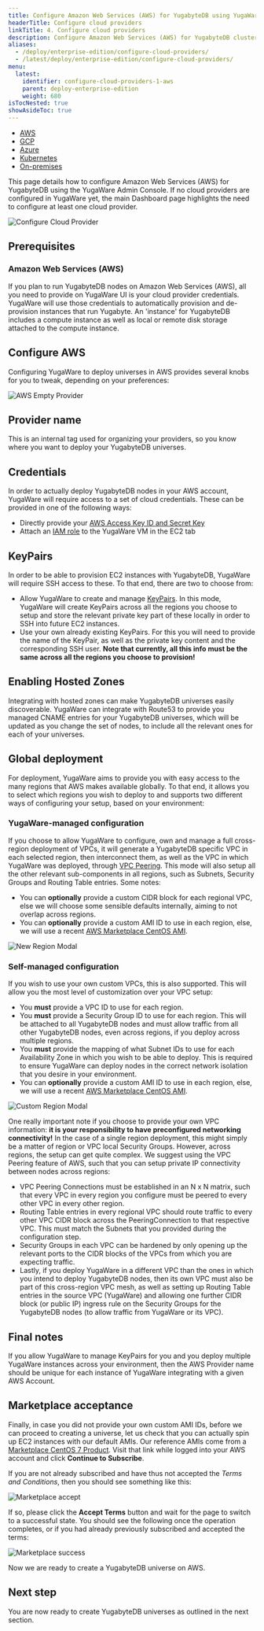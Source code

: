 ```yaml
---
title: Configure Amazon Web Services (AWS) for YugabyteDB using YugaWare
headerTitle: Configure cloud providers
linkTitle: 4. Configure cloud providers
description: Configure Amazon Web Services (AWS) for YugabyteDB clusters using the YugaWare Admin Console
aliases:
  - /deploy/enterprise-edition/configure-cloud-providers/
  - /latest/deploy/enterprise-edition/configure-cloud-providers/
menu:
  latest:
    identifier: configure-cloud-providers-1-aws
    parent: deploy-enterprise-edition
    weight: 680
isTocNested: true
showAsideToc: true
---
```


<ul class="nav nav-tabs-alt nav-tabs-yb">

  <li >
    <a href="/latest/deploy/enterprise-edition/configure-cloud-providers/aws" class="nav-link active">
      <i class="fab fa-aws"></i>
      AWS
    </a>
  </li>

  <li >
    <a href="/latest/deploy/enterprise-edition/configure-cloud-providers/gcp" class="nav-link">
      <i class="fab fa-google" aria-hidden="true"></i>
      GCP
    </a>
  </li>

  <li >
    <a href="/latest/deploy/enterprise-edition/configure-cloud-providers/azure" class="nav-link">
      <i class="icon-azure" aria-hidden="true"></i>
      Azure
    </a>
  </li>

  <li >
    <a href="/latest/deploy/enterprise-edition/configure-cloud-providers/kubernetes" class="nav-link">
      <i class="fas fa-cubes" aria-hidden="true"></i>
      Kubernetes
    </a>
  </li>

  <li >
    <a href="/latest/deploy/enterprise-edition/configure-cloud-providers/onprem" class="nav-link">
      <i class="fas fa-building"></i>
      On-premises
    </a>
  </li>

</ul>

This page details how to configure Amazon Web Services (AWS) for YugabyteDB using the YugaWare Admin Console. If no cloud providers are configured in YugaWare yet, the main Dashboard page highlights the need to configure at least one cloud provider.

![Configure Cloud Provider](/images/ee/configure-cloud-provider.png)

## Prerequisites

### Amazon Web Services (AWS)

If you plan to run YugabyteDB nodes on Amazon Web Services (AWS), all you need to provide on YugaWare UI is your cloud provider credentials. YugaWare will use those credentials to automatically provision and de-provision instances that run Yugabyte. An 'instance' for YugabyteDB includes a compute instance as well as local or remote disk storage attached to the compute instance.

## Configure AWS

Configuring YugaWare to deploy universes in AWS provides several knobs for you to tweak, depending on your preferences:

![AWS Empty Provider](/images/ee/aws-setup/aws_provider_empty.png)

## Provider name

This is an internal tag used for organizing your providers, so you know where you want to deploy your YugabyteDB universes.

## Credentials

In order to actually deploy YugabyteDB nodes in your AWS account, YugaWare will require access to a set of cloud credentials. These can be provided in one of the following ways:

- Directly provide your [AWS Access Key ID and Secret Key](http://docs.aws.amazon.com/general/latest/gr/managing-aws-access-keys.html)
- Attach an [IAM role](https://docs.aws.amazon.com/AWSEC2/latest/UserGuide/iam-roles-for-amazon-ec2.html) to the YugaWare VM in the EC2 tab

## KeyPairs

In order to be able to provision EC2 instances with YugabyteDB, YugaWare will require SSH access to these. To that end, there are two  to choose from:

- Allow YugaWare to create and manage [KeyPairs](https://docs.aws.amazon.com/AWSEC2/latest/UserGuide/ec2-key-pairs.html). In this mode, YugaWare will create KeyPairs across all the regions you choose to setup and store the relevant private key part of these locally in order to SSH into future EC2 instances.
- Use your own already existing KeyPairs. For this you will need to provide the name of the KeyPair, as well as the private key content and the corresponding SSH user. **Note that currently, all this info must be the same across all the regions you choose to provision!**

## Enabling Hosted Zones

Integrating with hosted zones can make YugabyteDB universes easily discoverable. YugaWare can integrate with Route53 to provide you managed CNAME entries for your YugabyteDB universes, which will be updated as you change the set of nodes, to include all the relevant ones for each of your universes.

## Global deployment

For deployment, YugaWare aims to provide you with easy access to the many regions that AWS makes available globally. To that end, it allows you to select which regions you wish to deploy to and supports two different ways of configuring your setup, based on your environment:

### YugaWare-managed configuration

If you choose to allow YugaWare to configure, own and manage a full cross-region deployment of VPCs, it will generate a YugabyteDB specific VPC in each selected region, then interconnect them, as well as the VPC in which YugaWare was deployed, through [VPC Peering](https://docs.aws.amazon.com/vpc/latest/userguide/vpc-peering.html). This mode will also setup all the other relevant sub-components in all regions, such as Subnets, Security Groups and Routing Table entries. Some notes:

- You can **optionally** provide a custom CIDR block for each regional VPC, else we will choose some sensible defaults internally, aiming to not overlap across regions.
- You can **optionally** provide a custom AMI ID to use in each region, else, we will use a recent [AWS Marketplace CentOS AMI](https://wiki.centos.org/Cloud/AWS).

![New Region Modal](/images/ee/aws-setup/aws_new_region.png)

### Self-managed configuration

If you wish to use your own custom VPCs, this is also supported. This will allow you the most level of customization over your VPC setup:

- You **must** provide a VPC ID to use for each region.
- You **must** provide a Security Group ID to use for each region. This will be attached to all YugabyteDB nodes and must allow traffic from all other YugabyteDB nodes, even across regions, if you deploy across multiple regions.
- You **must** provide the mapping of what Subnet IDs to use for each Availability Zone in which you wish to be able to deploy. This is required to ensure YugaWare can deploy nodes in the correct network isolation that you desire in your environment.
- You can **optionally** provide a custom AMI ID to use in each region, else, we will use a recent [AWS Marketplace CentOS AMI](https://wiki.centos.org/Cloud/AWS).

![Custom Region Modal](/images/ee/aws-setup/aws_custom_region.png)

One really important note if you choose to provide your own VPC information: **it is your responsibility to have preconfigured networking connectivity!** In the case of a single region deployment, this might simply be a matter of region or VPC local Security Groups. However, across regions, the setup can get quite complex. We suggest using the VPC Peering feature of AWS, such that you can setup private IP connectivity between nodes across regions:

- VPC Peering Connections must be established in an N x N matrix, such that every VPC in every region you configure must be peered to every other VPC in every other region.
- Routing Table entries in every regional VPC should route traffic to every other VPC CIDR block across the PeeringConnection to that respective VPC. This must match the Subnets that you provided during the configuration step.
- Security Groups in each VPC can be hardened by only opening up the relevant ports to the CIDR blocks of the VPCs from which you are expecting traffic.
- Lastly, if you deploy YugaWare in a different VPC than the ones in which you intend to deploy YugabyteDB nodes, then its own VPC must also be part of this cross-region VPC mesh, as well as setting up Routing Table entries in the source VPC (YugaWare) and allowing one further CIDR block (or public IP) ingress rule on the Security Groups for the YugabyteDB nodes (to allow traffic from YugaWare or its VPC).

## Final notes

If you allow YugaWare to manage KeyPairs for you and you deploy multiple YugaWare instances across your environment, then the AWS Provider name should be unique for each instance of YugaWare integrating with a given AWS Account.

## Marketplace acceptance

Finally, in case you did not provide your own custom AMI IDs, before we can proceed to creating a universe, let us check that you can actually spin up EC2 instances with our default AMIs. Our reference AMIs come from a [Marketplace CentOS 7 Product](https://aws.amazon.com/marketplace/pp/B00O7WM7QW/). Visit that link while logged into your AWS account and click **Continue to Subscribe**.

If you are not already subscribed and have thus not accepted the _Terms and Conditions_, then you should see something like this:

![Marketplace accept](/images/ee/aws-setup/marketplace-accept.png)

If so, please click the **Accept Terms** button and wait for the page to switch to a successful state. You should see the following once the operation completes, or if you had already previously subscribed and accepted the terms:

![Marketplace success](/images/ee/aws-setup/marketplace-success.png)

Now we are ready to create a YugabyteDB universe on AWS.

## Next step

You are now ready to create YugabyteDB universes as outlined in the next section.
